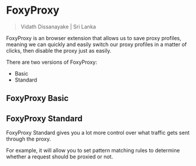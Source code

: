 # FoxyProxy

> Vidath Dissanayake | Sri Lanka

FoxyProxy is an browser extension that allows us to save proxy profiles, meaning we can quickly and easily switch our proxy profiles in a matter of clicks, then disable the proxy just as easily.

There are two versions of FoxyProxy: 
- Basic
- Standard


## FoxyProxy Basic


## FoxyProxy Standard

FoxyProxy Standard gives you a lot more control over what traffic gets sent through the proxy. 

For example, it will allow you to set pattern matching rules to determine whether a request should be proxied or not.
